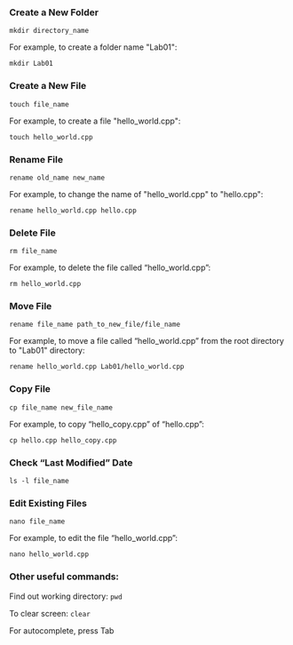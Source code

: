 

### Create a New Folder

`mkdir directory_name`

For example, to create a folder name "Lab01":

`mkdir Lab01`

### Create a New File

`touch file_name`

For example, to create a file "hello_world.cpp":

`touch hello_world.cpp`

### Rename File

`rename old_name new_name`

For example, to change the name of "hello_world.cpp" to "hello.cpp":

`rename hello_world.cpp hello.cpp`

### Delete File

`rm file_name`

For example, to delete the file called “hello_world.cpp”:

`rm hello_world.cpp`

### Move File

`rename file_name path_to_new_file/file_name`

For example, to move a file called “hello_world.cpp” from the root directory to "Lab01" directory:

`rename hello_world.cpp Lab01/hello_world.cpp`

### Copy File

`cp file_name new_file_name`

For example, to copy “hello_copy.cpp” of “hello.cpp”:

`cp hello.cpp hello_copy.cpp`

### Check “Last Modified” Date

`ls -l file_name`

### Edit Existing Files

`nano file_name`

For example, to edit the file “hello_world.cpp”:

`nano hello_world.cpp`

### Other useful commands:

Find out working directory: `pwd`

To clear screen: `clear`

For autocomplete, press Tab
